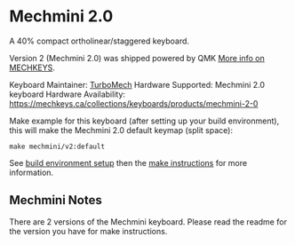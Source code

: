 Mechmini 2.0
============

A 40% compact ortholinear/staggered keyboard. 

Version 2 (Mechmini 2.0) was shipped powered by QMK [More info on MECHKEYS](https://mechkeys.ca).

Keyboard Maintainer: [TurboMech](https://github.com/TurboMech)
Hardware Supported: Mechmini 2.0 keyboard
Hardware Availability: https://mechkeys.ca/collections/keyboards/products/mechmini-2-0

Make example for this keyboard (after setting up your build environment), this will make the Mechmini 2.0 default keymap (split space):

    make mechmini/v2:default

See [build environment setup](https://docs.qmk.fm/build_environment_setup.html) then the [make instructions](https://docs.qmk.fm/make_instructions.html) for more information.

## Mechmini Notes

There are 2 versions of the Mechmini keyboard.  Please read the readme for the version you have for make instructions.
